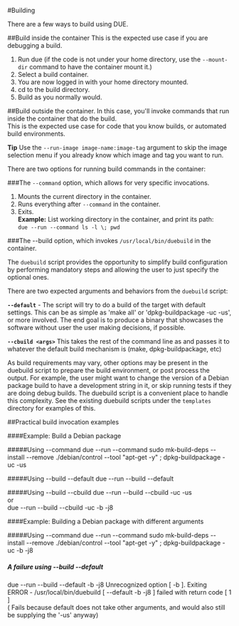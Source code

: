 #Building

There are a few ways to build using DUE.

##Build inside the container
This is the expected use case if you are debugging a build.  
1. Run due (if the code is not under your home directory, use the `--mount-dir` command to have the container mount it.)  
2. Select a build container.  
3. You are now logged in with your home directory mounted.  
4. cd to the build directory.  
5. Build as you normally would.  

##Build outside the container.
In this case, you'll invoke commands that run inside the container that do the build.  
This is the expected use case for code that you know builds, or automated build environments.

**Tip** Use the `--run-image image-name:image-tag` argument to skip the image selection menu if you already know which image and tag you want to run.

There are two options for running build commands in the container:

###The `--command` option, which allows for very specific invocations.  
1. Mounts the current directory in the container.  
2. Runs everything after `--command` in the container.  
3. Exits.  
**Example:** List working directory in the container, and print its path:  
 `due --run --command ls -l \; pwd`

###The --build option, which invokes `/usr/local/bin/duebuild` in the container.

The `duebuild` script provides the opportunity to simplify build configuration by performing mandatory steps and allowing the
user to just specify the optional ones.

There are two expected arguments and behaviors from the `duebuild` script:

**`--default`** - The script will try to do a build of the target with default settings. This can be as simple as 'make all' or 'dpkg-buildpackage -uc -us',
or more involved. The end goal is to produce a binary that showcases the software without user the user making decisions, if possible.

**`--cbuild <args>`** This takes the rest of the command line as <args> and passes it to whatever the default build mechanism is (make, dpkg-buildpackage, etc)

As build requirements may vary, other options may be present in the duebuild script to prepare the build environment, or post process the output.
For example, the user might want to change the version of a Debian package build to have a development string in it, or skip running tests if
they are doing debug builds. The duebuild script is a convenient place to handle this complexity.
See the existing duebuild scripts under the `templates` directory for examples of this.


##Practical build invocation examples

####Example: Build a Debian package

#####Using --command
due --run --command sudo mk-build-deps --install --remove ./debian/control --tool \"apt-get -y\" \; dpkg-buildpackage -uc -us

#####Using --build --default
due --run --build --default

#####Using --build --cbuild
due --run --build --cbuild -uc -us    
or  
due --run --build --cbuild -uc -b -j8


####Example: Building a Debian package with different arguments

#####Using --command
due --run --command sudo mk-build-deps --install --remove ./debian/control --tool \"apt-get -y\" \; dpkg-buildpackage -uc -b -j8

##### A failure using --build --default
due --run --build --default -b -j8
Unrecognized option [ -b ]. Exiting                                               
ERROR - /usr/local/bin/duebuild [ --default -b -j8 ] failed with return code [ 1 ]  
( Fails because default does not take other arguments, and would also still be supplying the '-us' anyway)






